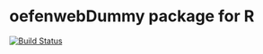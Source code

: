 # oefenwebDummy package for R

[![Build Status](https://travis-ci.org/Oefenweb/r-dummy.png?branch=master)](https://travis-ci.org/Oefenweb/r-dummy)
